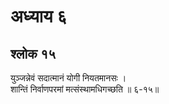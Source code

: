 # अध्याय ६

## श्लोक १५

युञ्जन्नेवं सदात्मानं योगी नियतमानसः ।<br>शान्तिं निर्वाणपरमां मत्संस्थामधिगच्छति ॥ ६-१५॥<br><br>

